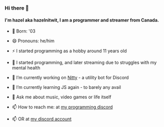### Hi there 👋
#### I'm hazel aka hazelnitwit, I am a programmer and streamer from Canada.

- 👶 Born: '03
- 😄 Pronouns: he/him
- ⚡ I started programming as a hobby around 11 years old
- 🤎 I started programming, and later streaming due to struggles with my mental health
- 🔭 I’m currently working on [Nitty](https://github.com/hazelnitwit/Nitty) - a utility bot for Discord
- 🌱 I’m currently learning JS again - to barely any avail
- 💬 Ask me about music, video games or life itself


- 📫 How to reach me: at [my programming discord](https://discord.gg/zV4KuWMCzx)
- 📫 OR at [my discord account](https://discordapp.com/users/354414172559114240)
